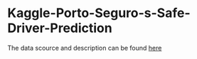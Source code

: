 # Kaggle-Porto-Seguro-s-Safe-Driver-Prediction
The data scource and description can be found [here](https://www.kaggle.com/c/porto-seguro-safe-driver-prediction)
